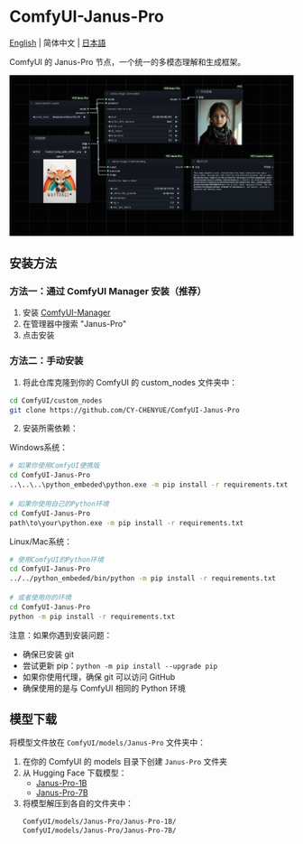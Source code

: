 # ComfyUI-Janus-Pro

[English](README_EN.md) | 简体中文 | [日本語](README_JP.md)

ComfyUI 的 Janus-Pro 节点，一个统一的多模态理解和生成框架。

![alt text](<workflow/ComfyUI Janus-Pro-workflow.png>)

## 安装方法

### 方法一：通过 ComfyUI Manager 安装（推荐）
1. 安装 [ComfyUI-Manager](https://github.com/ltdrdata/ComfyUI-Manager)
2. 在管理器中搜索 "Janus-Pro"
3. 点击安装

### 方法二：手动安装
1. 将此仓库克隆到你的 ComfyUI 的 custom_nodes 文件夹中：
```bash
cd ComfyUI/custom_nodes
git clone https://github.com/CY-CHENYUE/ComfyUI-Janus-Pro
```

2. 安装所需依赖：

Windows系统：
```bash
# 如果你使用ComfyUI便携版
cd ComfyUI-Janus-Pro
..\..\..\python_embeded\python.exe -m pip install -r requirements.txt

# 如果你使用自己的Python环境
cd ComfyUI-Janus-Pro
path\to\your\python.exe -m pip install -r requirements.txt
```

Linux/Mac系统：
```bash
# 使用ComfyUI的Python环境
cd ComfyUI-Janus-Pro
../../python_embeded/bin/python -m pip install -r requirements.txt

# 或者使用你的环境
cd ComfyUI-Janus-Pro
python -m pip install -r requirements.txt
```

注意：如果你遇到安装问题：
- 确保已安装 git
- 尝试更新 pip：`python -m pip install --upgrade pip`
- 如果你使用代理，确保 git 可以访问 GitHub
- 确保使用的是与 ComfyUI 相同的 Python 环境


## 模型下载

将模型文件放在 `ComfyUI/models/Janus-Pro` 文件夹中：
1. 在你的 ComfyUI 的 models 目录下创建 `Janus-Pro` 文件夹
2. 从 Hugging Face 下载模型：
   - [Janus-Pro-1B](https://huggingface.co/deepseek-ai/Janus-Pro-1B)
   - [Janus-Pro-7B](https://huggingface.co/deepseek-ai/Janus-Pro-7B)
3. 将模型解压到各自的文件夹中：
   ```
   ComfyUI/models/Janus-Pro/Janus-Pro-1B/
   ComfyUI/models/Janus-Pro/Janus-Pro-7B/
   ```
